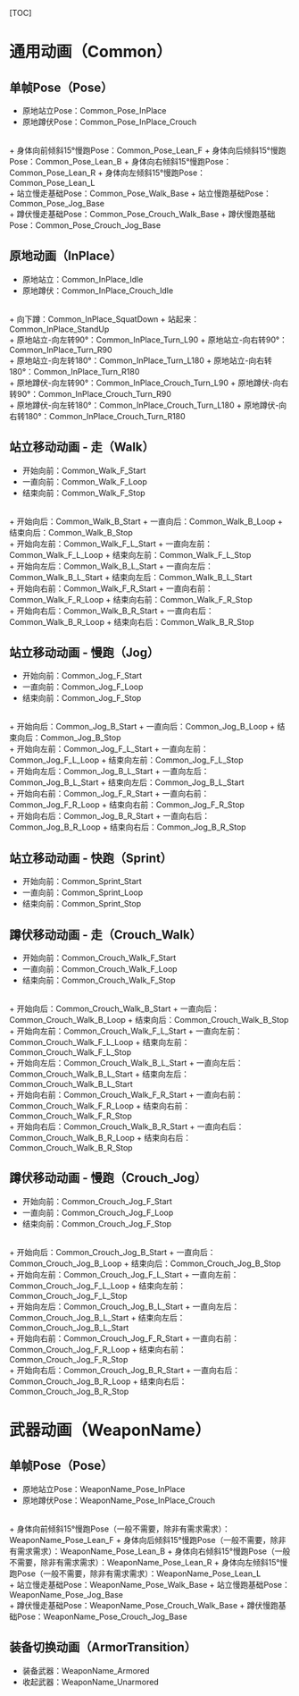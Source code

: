 [TOC]

# 通用动画（Common）

## 单帧Pose（Pose）

+ 原地站立Pose：Common_Pose_InPlace
+ 原地蹲伏Pose：Common_Pose_InPlace_Crouch
<br>
+ 身体向前倾斜15°慢跑Pose：Common_Pose_Lean_F
+ 身体向后倾斜15°慢跑Pose：Common_Pose_Lean_B
+ 身体向右倾斜15°慢跑Pose：Common_Pose_Lean_R
+ 身体向左倾斜15°慢跑Pose：Common_Pose_Lean_L
<br>
+ 站立慢走基础Pose：Common_Pose_Walk_Base
+ 站立慢跑基础Pose：Common_Pose_Jog_Base
<br>
+ 蹲伏慢走基础Pose：Common_Pose_Crouch_Walk_Base
+ 蹲伏慢跑基础Pose：Common_Pose_Crouch_Jog_Base

## 原地动画（InPlace）

+ 原地站立：Common_InPlace_Idle
+ 原地蹲伏：Common_InPlace_Crouch_Idle
<br>
+ 向下蹲：Common_InPlace_SquatDown
+ 站起来：Common_InPlace_StandUp
<br>
+ 原地站立-向左转90°：Common_InPlace_Turn_L90
+ 原地站立-向右转90°：Common_InPlace_Turn_R90
<br>
+ 原地站立-向左转180°：Common_InPlace_Turn_L180
+ 原地站立-向右转180°：Common_InPlace_Turn_R180
<br>
+ 原地蹲伏-向左转90°：Common_InPlace_Crouch_Turn_L90
+ 原地蹲伏-向右转90°：Common_InPlace_Crouch_Turn_R90
<br>
+ 原地蹲伏-向左转180°：Common_InPlace_Crouch_Turn_L180
+ 原地蹲伏-向右转180°：Common_InPlace_Crouch_Turn_R180

## 站立移动动画 - 走（Walk）

+ 开始向前：Common_Walk_F_Start
+ 一直向前：Common_Walk_F_Loop
+ 结束向前：Common_Walk_F_Stop
<br>
+ 开始向后：Common_Walk_B_Start
+ 一直向后：Common_Walk_B_Loop
+ 结束向后：Common_Walk_B_Stop
<br>
+ 开始向左前：Common_Walk_F_L_Start
+ 一直向左前：Common_Walk_F_L_Loop
+ 结束向左前：Common_Walk_F_L_Stop
<br>
+ 开始向左后：Common_Walk_B_L_Start
+ 一直向左后：Common_Walk_B_L_Start
+ 结束向左后：Common_Walk_B_L_Start
<br>
+ 开始向右前：Common_Walk_F_R_Start
+ 一直向右前：Common_Walk_F_R_Loop
+ 结束向右前：Common_Walk_F_R_Stop
<br>
+ 开始向右后：Common_Walk_B_R_Start
+ 一直向右后：Common_Walk_B_R_Loop
+ 结束向右后：Common_Walk_B_R_Stop

## 站立移动动画 - 慢跑（Jog）

+ 开始向前：Common_Jog_F_Start
+ 一直向前：Common_Jog_F_Loop
+ 结束向前：Common_Jog_F_Stop
<br>
+ 开始向后：Common_Jog_B_Start
+ 一直向后：Common_Jog_B_Loop
+ 结束向后：Common_Jog_B_Stop
<br>
+ 开始向左前：Common_Jog_F_L_Start
+ 一直向左前：Common_Jog_F_L_Loop
+ 结束向左前：Common_Jog_F_L_Stop
<br>
+ 开始向左后：Common_Jog_B_L_Start
+ 一直向左后：Common_Jog_B_L_Start
+ 结束向左后：Common_Jog_B_L_Start
<br>
+ 开始向右前：Common_Jog_F_R_Start
+ 一直向右前：Common_Jog_F_R_Loop
+ 结束向右前：Common_Jog_F_R_Stop
<br>
+ 开始向右后：Common_Jog_B_R_Start
+ 一直向右后：Common_Jog_B_R_Loop
+ 结束向右后：Common_Jog_B_R_Stop

## 站立移动动画 - 快跑（Sprint）

+ 开始向前：Common_Sprint_Start
+ 一直向前：Common_Sprint_Loop
+ 结束向前：Common_Sprint_Stop

## 蹲伏移动动画 - 走（Crouch_Walk）

+ 开始向前：Common_Crouch_Walk_F_Start
+ 一直向前：Common_Crouch_Walk_F_Loop
+ 结束向前：Common_Crouch_Walk_F_Stop
<br>
+ 开始向后：Common_Crouch_Walk_B_Start
+ 一直向后：Common_Crouch_Walk_B_Loop
+ 结束向后：Common_Crouch_Walk_B_Stop
<br>
+ 开始向左前：Common_Crouch_Walk_F_L_Start
+ 一直向左前：Common_Crouch_Walk_F_L_Loop
+ 结束向左前：Common_Crouch_Walk_F_L_Stop
<br>
+ 开始向左后：Common_Crouch_Walk_B_L_Start
+ 一直向左后：Common_Crouch_Walk_B_L_Start
+ 结束向左后：Common_Crouch_Walk_B_L_Start
<br>
+ 开始向右前：Common_Crouch_Walk_F_R_Start
+ 一直向右前：Common_Crouch_Walk_F_R_Loop
+ 结束向右前：Common_Crouch_Walk_F_R_Stop
<br>
+ 开始向右后：Common_Crouch_Walk_B_R_Start
+ 一直向右后：Common_Crouch_Walk_B_R_Loop
+ 结束向右后：Common_Crouch_Walk_B_R_Stop

## 蹲伏移动动画 - 慢跑（Crouch_Jog）

+ 开始向前：Common_Crouch_Jog_F_Start
+ 一直向前：Common_Crouch_Jog_F_Loop
+ 结束向前：Common_Crouch_Jog_F_Stop
<br>
+ 开始向后：Common_Crouch_Jog_B_Start
+ 一直向后：Common_Crouch_Jog_B_Loop
+ 结束向后：Common_Crouch_Jog_B_Stop
<br>
+ 开始向左前：Common_Crouch_Jog_F_L_Start
+ 一直向左前：Common_Crouch_Jog_F_L_Loop
+ 结束向左前：Common_Crouch_Jog_F_L_Stop
<br>
+ 开始向左后：Common_Crouch_Jog_B_L_Start
+ 一直向左后：Common_Crouch_Jog_B_L_Start
+ 结束向左后：Common_Crouch_Jog_B_L_Start
<br>
+ 开始向右前：Common_Crouch_Jog_F_R_Start
+ 一直向右前：Common_Crouch_Jog_F_R_Loop
+ 结束向右前：Common_Crouch_Jog_F_R_Stop
<br>
+ 开始向右后：Common_Crouch_Jog_B_R_Start
+ 一直向右后：Common_Crouch_Jog_B_R_Loop
+ 结束向右后：Common_Crouch_Jog_B_R_Stop

# 武器动画（WeaponName）

## 单帧Pose（Pose）

+ 原地站立Pose：WeaponName_Pose_InPlace
+ 原地蹲伏Pose：WeaponName_Pose_InPlace_Crouch
<br>
+ 身体向前倾斜15°慢跑Pose（一般不需要，除非有需求需求）：WeaponName_Pose_Lean_F
+ 身体向后倾斜15°慢跑Pose（一般不需要，除非有需求需求）：WeaponName_Pose_Lean_B
+ 身体向右倾斜15°慢跑Pose（一般不需要，除非有需求需求）：WeaponName_Pose_Lean_R
+ 身体向左倾斜15°慢跑Pose（一般不需要，除非有需求需求）：WeaponName_Pose_Lean_L
<br>
+ 站立慢走基础Pose：WeaponName_Pose_Walk_Base
+ 站立慢跑基础Pose：WeaponName_Pose_Jog_Base
<br>
+ 蹲伏慢走基础Pose：WeaponName_Pose_Crouch_Walk_Base
+ 蹲伏慢跑基础Pose：WeaponName_Pose_Crouch_Jog_Base

## 装备切换动画（ArmorTransition）

+ 装备武器：WeaponName_Armored
+ 收起武器：WeaponName_Unarmored